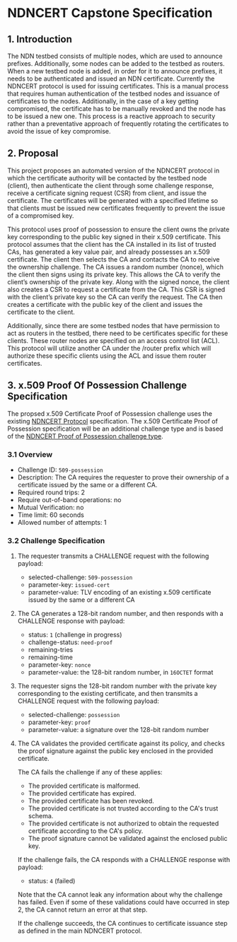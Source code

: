 # NDNCERT Capstone Specification

## 1. Introduction
The NDN testbed consists of multiple nodes, which are used to announce prefixes. Additionally, some nodes can be added to the testbed as routers. When a new testbed node is added, in order for it to announce prefixes, it needs to be authenticated and issued an NDN certificate. Currently the NDNCERT protocol is used for issuing certificates. This is a manual process that requires human authentication of the testbed nodes and issuance of certificates to the nodes. Additionally, in the case of a key getting compromised, the certificate has to be manually revoked and the node has to be issued a new one. This process is a reactive approach to security rather than a preventative approach of frequently rotating the certificates to avoid the issue of key compromise.

## 2. Proposal
This project proposes an automated version of the NDNCERT protocol in which the certificate authority will be contacted by the testbed node (client), then authenticate the client through some challenge response, receive a certificate signing request (CSR) from client, and issue the certificate. The certificates will be generated with a specified lifetime so that clients must be issued new certificates frequently to prevent the issue of a compromised key.

This protocol uses proof of possession to ensure the client owns the private key corresponding to the public key signed in their x.509 certificate. This protocol assumes that the client has the CA installed in its list of trusted CAs, has generated a key value pair, and already possesses an x.509 certificate. The client then selects the CA and contacts the CA to receive the ownership challenge. The CA issues a random number (nonce), which the client then signs using its private key. This allows the CA to verify the client’s ownership of the private key. Along with the signed nonce, the client also creates a CSR to request a certificate from the CA. This CSR is signed with the client’s private key so the CA can verify the request. The CA then creates a certificate with the public key of the client and issues the certificate to the client.

Additionally, since there are some testbed nodes that have permission to act as routers in the testbed, there need to be certificates specific for these clients. These router nodes are specified on an access control list (ACL). This protocol will utilize another CA under the /router prefix which will authorize these specific clients using the ACL and issue them router certificates.

## 3. x.509 Proof Of Possession Challenge Specification

The propsed x.509 Certificate Proof of Possession challenge uses the existing [NDNCERT Protocol](https://github.com/named-data/ndncert/wiki/NDNCERT-Protocol-0.3) specification. The x.509 Certificate Proof of Possession specification will be an additional challenge type and is based of the [NDNCERT Proof of Possession challenge type](https://github.com/named-data/ndncert/wiki/NDNCERT-Protocol-0.3-Challenges).

### 3.1 Overview

* Challenge ID: `509-possession`
* Description: The CA requires the requester to prove their ownership of a certificate issued by the same or a different CA.
* Required round trips: 2
* Require out-of-band operations: no
* Mutual Verification: no
* Time limit: 60 seconds
* Allowed number of attempts: 1

### 3.2 Challenge Specification

1. The requester transmits a CHALLENGE request with the following payload:

   * selected-challenge: `509-possession`
   * parameter-key: `issued-cert`
   * parameter-value: TLV encoding of an existing x.509 certificate issued by the same or a different CA

2. The CA generates a 128-bit random number, and then responds with a CHALLENGE response with payload:

   * status: `1` (challenge in progress)
   * challenge-status: `need-proof`
   * remaining-tries
   * remaining-time
   * parameter-key: `nonce`
   * parameter-value: the 128-bit random number, in `16OCTET` format

3. The requester signs the 128-bit random number with the private key corresponding to the existing certificate, and then transmits a CHALLENGE request with the following payload:

   * selected-challenge: `possession`
   * parameter-key: `proof`
   * parameter-value: a signature over the 128-bit random number

4. The CA validates the provided certificate against its policy, and checks the proof signature against the public key enclosed in the provided certificate.

   The CA fails the challenge if any of these applies:

   * The provided certificate is malformed.
   * The provided certificate has expired.
   * The provided certificate has been revoked.
   * The provided certificate is not trusted according to the CA's trust schema.
   * The provided certificate is not authorized to obtain the requested certificate according to the CA's policy.
   * The proof signature cannot be validated against the enclosed public key.

   If the challenge fails, the CA responds with a CHALLENGE response with payload:

   * status: `4` (failed)

   Note that the CA cannot leak any information about why the challenge has failed.
   Even if some of these validations could have occurred in step 2, the CA cannot return an error at that step.

   If the challenge succeeds, the CA continues to certificate issuance step as defined in the main NDNCERT protocol.
